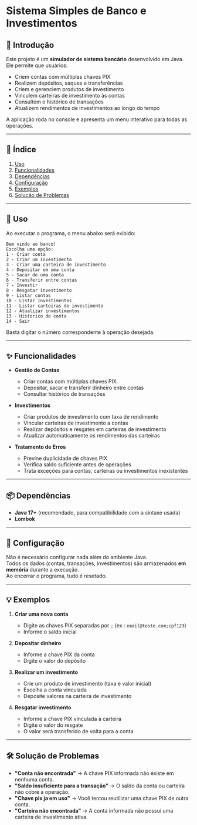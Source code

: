 # Sistema Simples de Banco e Investimentos

## 📖 Introdução
Este projeto é um **simulador de sistema bancário** desenvolvido em Java.  
Ele permite que usuários:
- Criem contas com múltiplas chaves PIX  
- Realizem depósitos, saques e transferências  
- Criem e gerenciem produtos de investimento  
- Vinculem carteiras de investimento às contas  
- Consultem o histórico de transações  
- Atualizem rendimentos de investimentos ao longo do tempo  

A aplicação roda no console e apresenta um menu interativo para todas as operações.

---

## 📑 Índice
1. [Uso](#-uso)  
2. [Funcionalidades](#-funcionalidades)  
3. [Dependências](#-dependências)  
4. [Configuração](#-configuração)  
5. [Exemplos](#-exemplos)  
6. [Solução de Problemas](#-solução-de-problemas)  

---

## 🚀 Uso
Ao executar o programa, o menu abaixo será exibido:
```
Bem vindo ao banco!
Escolha uma opção:
1 - Criar conta
2 - Criar um investimento
3 - Criar uma carteira de investimento
4 - Depositar em uma conta
5 - Sacar de uma conta
6 - Transferir entre contas
7 - Investir
8 - Resgatar investimento
9 - Listar contas
10 - Listar investimentos
11 - Listar carteiras de investimento
12 - Atualizar investimentos
13 - Historico de conta
14 - Sair
```

Basta digitar o número correspondente à operação desejada.

---

## ✨ Funcionalidades
- **Gestão de Contas**
  - Criar contas com múltiplas chaves PIX  
  - Depositar, sacar e transferir dinheiro entre contas  
  - Consultar histórico de transações  

- **Investimentos**
  - Criar produtos de investimento com taxa de rendimento  
  - Vincular carteiras de investimento a contas  
  - Realizar depósitos e resgates em carteiras de investimento  
  - Atualizar automaticamente os rendimentos das carteiras  

- **Tratamento de Erros**
  - Previne duplicidade de chaves PIX  
  - Verifica saldo suficiente antes de operações  
  - Trata exceções para contas, carteiras ou investimentos inexistentes  

---

## 📦 Dependências
- **Java 17+** (recomendado, para compatibilidade com a sintaxe usada)  
- **Lombok**

---

## 🔧 Configuração
Não é necessário configurar nada além do ambiente Java.  
Todos os dados (contas, transações, investimentos) são armazenados **em memória** durante a execução.  
Ao encerrar o programa, tudo é resetado.

---

## 💡 Exemplos
1. **Criar uma nova conta**  
   - Digite as chaves PIX separadas por `;` (ex.: `email@teste.com;cpf123`)  
   - Informe o saldo inicial  

2. **Depositar dinheiro**  
   - Informe a chave PIX da conta  
   - Digite o valor do depósito  

3. **Realizar um investimento**  
   - Crie um produto de investimento (taxa e valor inicial)  
   - Escolha a conta vinculada  
   - Deposite valores na carteira de investimento  

4. **Resgatar investimento**  
   - Informe a chave PIX vinculada à carteira  
   - Digite o valor do resgate  
   - O valor será transferido de volta para a conta  

---

## 🛠️ Solução de Problemas
- **"Conta não encontrada"** → A chave PIX informada não existe em nenhuma conta.  
- **"Saldo insuficiente para a transação"** → O saldo da conta ou carteira não cobre a operação.  
- **"Chave pix ja em uso"** → Você tentou reutilizar uma chave PIX de outra conta.  
- **"Carteira não encontrada"** → A conta informada não possui uma carteira de investimento ativa.  

